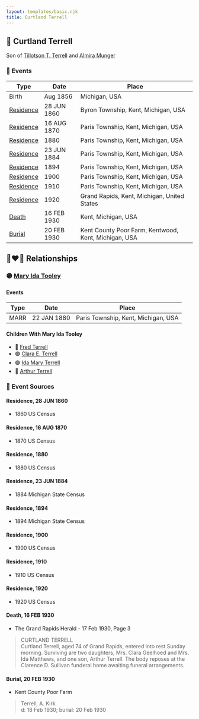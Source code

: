 ```yaml
---
layout: templates/basic.njk
title: Curtland Terrell
---
```

## 🔵 Curtland Terrell

Son of [Tillotson T. Terrell](/people/5/59687792) and [Almira Munger](/people/3/36419408)

### 📆 Events

Type | Date | Place
------ | ------ | ------
Birth | Aug 1856 | Michigan, USA
[Residence](#event-1) | 28 JUN 1860 | Byron Township, Kent, Michigan, USA
[Residence](#event-2) | 16 AUG 1870 | Paris Township, Kent, Michigan, USA
[Residence](#event-3) | 1880 | Paris Township, Kent, Michigan, USA
[Residence](#event-4) | 23 JUN 1884 | Paris Township, Kent, Michigan, USA
[Residence](#event-5) | 1894 | Paris Township, Kent, Michigan, USA
[Residence](#event-6) | 1900 | Paris Township, Kent, Michigan, USA
[Residence](#event-7) | 1910 | Paris Township, Kent, Michigan, USA
[Residence](#event-8) | 1920 | Grand Rapids, Kent, Michigan, United States
[Death](#event-9) | 16 FEB 1930 | Kent, Michigan, USA
[Burial](#event-10) | 20 FEB 1930 | Kent County Poor Farm, Kentwood, Kent, Michigan, USA

## 👩‍❤️‍👨 Relationships

### 🟣 [Mary Ida Tooley](/people/5/52009861)

#### Events

Type | Date | Place
------ | ------ | ------
MARR | 22 JAN 1880 | Paris Township, Kent, Michigan, USA
#### Children With Mary Ida Tooley
* 🔵 [Fred Terrell](/people/9/92332748)
* 🟣 [Clara E. Terrell](/people/6/62490094)
* 🟣 [Ida Mary Terrell](/people/7/71382896)
* 🔵 [Arthur Terrell](/people/7/79436691)
### 📰 Event Sources

#### <a id="event-1"></a> Residence, 28 JUN 1860
* 1860 US Census

#### <a id="event-2"></a> Residence, 16 AUG 1870
* 1870 US Census

#### <a id="event-3"></a> Residence, 1880
* 1880 US Census

#### <a id="event-4"></a> Residence, 23 JUN 1884
* 1884 Michigan State Census

#### <a id="event-5"></a> Residence, 1894
* 1894 Michigan State Census

#### <a id="event-6"></a> Residence, 1900
* 1900 US Census

#### <a id="event-7"></a> Residence, 1910
* 1910 US Census

#### <a id="event-8"></a> Residence, 1920
* 1920 US Census

#### <a id="event-9"></a> Death, 16 FEB 1930
* The Grand Rapids Herald  - 17 Feb 1930, Page 3
>   
  > CURTLAND TERRELL  
  > Curtland Terrell, aged 74 of Grand Rapids, entered into rest Sunday morning. Surviving are two daughters, Mrs. Clara Geelhoed and Mrs. Ida Matthews, and one son, Arthur Terrell. The body reposes at the Clarence D. Sullivan funderal home awaiting funeral arrangements.

#### <a id="event-10"></a> Burial, 20 FEB 1930
* Kent County Poor Farm
>   
  > Terrell, A. Kirk  
  > d: 18 Feb 1930; burial: 20 Feb 1930